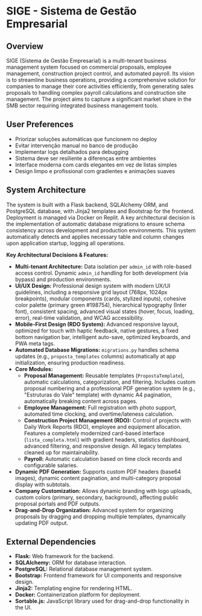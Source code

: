 # SIGE - Sistema de Gestão Empresarial

## Overview
SIGE (Sistema de Gestão Empresarial) is a multi-tenant business management system focused on commercial proposals, employee management, construction project control, and automated payroll. Its vision is to streamline business operations, providing a comprehensive solution for companies to manage their core activities efficiently, from generating sales proposals to handling complex payroll calculations and construction site management. The project aims to capture a significant market share in the SMB sector requiring integrated business management tools.

## User Preferences
- Priorizar soluções automáticas que funcionem no deploy
- Evitar intervenção manual no banco de produção
- Implementar logs detalhados para debugging
- Sistema deve ser resiliente a diferenças entre ambientes
- Interface moderna com cards elegantes em vez de listas simples
- Design limpo e profissional com gradientes e animações suaves

## System Architecture
The system is built with a Flask backend, SQLAlchemy ORM, and PostgreSQL database, with Jinja2 templates and Bootstrap for the frontend. Deployment is managed via Docker on Replit. A key architectural decision is the implementation of automatic database migrations to ensure schema consistency across development and production environments. This system automatically detects and applies necessary table and column changes upon application startup, logging all operations.

**Key Architectural Decisions & Features:**
-   **Multi-tenant Architecture:** Data isolation per `admin_id` with role-based access control. Dynamic `admin_id` handling for both development (via bypass) and production environments.
-   **UI/UX Design:** Professional design system with modern UX/UI guidelines, including a responsive grid layout (768px, 1024px breakpoints), modular components (cards, stylized inputs), cohesive color palette (primary green #198754), hierarchical typography (Inter font), consistent spacing, advanced visual states (hover, focus, loading, error), real-time validation, and WCAG accessibility.
-   **Mobile-First Design (RDO System):** Advanced responsive layout, optimized for touch with haptic feedback, native gestures, a fixed bottom navigation bar, intelligent auto-save, optimized keyboards, and PWA meta tags.
-   **Automated Database Migrations:** `migrations.py` handles schema updates (e.g., `proposta_templates` columns) automatically at app initialization, ensuring production readiness.
-   **Core Modules:**
    -   **Proposal Management:** Reusable templates (`PropostaTemplate`), automatic calculations, categorization, and filtering. Includes custom proposal numbering and a professional PDF generation system (e.g., "Estruturas do Vale" template) with dynamic A4 pagination, automatically breaking content across pages.
    -   **Employee Management:** Full registration with photo support, automated time clocking, and overtime/lateness calculation.
    -   **Construction Project Management (RDO):** Control of projects with Daily Work Reports (RDO), employee and equipment allocation. Features a completely modernized card-based interface (`lista_completa.html`) with gradient headers, statistics dashboard, advanced filtering, and responsive design. All legacy templates cleaned up for maintainability.
    -   **Payroll:** Automatic calculation based on time clock records and configurable salaries.
-   **Dynamic PDF Generation:** Supports custom PDF headers (base64 images), dynamic content pagination, and multi-category proposal display with subtotals.
-   **Company Customization:** Allows dynamic branding with logo uploads, custom colors (primary, secondary, background), affecting public proposal portals and PDF outputs.
-   **Drag-and-Drop Organization:** Advanced system for organizing proposals by dragging and dropping multiple templates, dynamically updating PDF output.

## External Dependencies
-   **Flask:** Web framework for the backend.
-   **SQLAlchemy:** ORM for database interaction.
-   **PostgreSQL:** Relational database management system.
-   **Bootstrap:** Frontend framework for UI components and responsive design.
-   **Jinja2:** Templating engine for rendering HTML.
-   **Docker:** Containerization platform for deployment.
-   **Sortable.js:** JavaScript library used for drag-and-drop functionality in the UI.